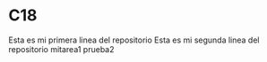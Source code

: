 # C18
Esta es mi primera linea del repositorio
Esta es mi segunda linea del repositorio 
mitarea1
prueba2
